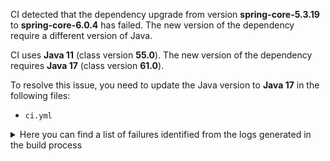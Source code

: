CI detected that the dependency upgrade from version **spring-core-5.3.19** to **spring-core-6.0.4** has failed. 
The new version of the dependency require a different version of Java. 

CI uses **Java 11** (class version **55.0**). The new version of the dependency requires **Java 17** (class version **61.0**). 

To resolve this issue, you need to update the Java version to **Java 17** in the following files: 
- `ci.yml`

<details>
<summary>Here you can find a list of failures identified from the logs generated in the build process</summary>

*    > [ERROR] /future-converter/common-test/src/main/java/net/javacrumbs/futureconverter/common/test/spring/SpringConvertedFutureTestHelper.java:[35,44] cannot find symbol<br>[ERROR]   symbol:   class ListenableFuture<br>[ERROR]   location: class net.javacrumbs.futureconverter.common.test.spring.SpringConvertedFutureTestHelper 

*    > [ERROR] /future-converter/common-test/src/main/java/net/javacrumbs/futureconverter/common/test/spring/SpringOriginalFutureTestHelper.java:[44,12] cannot find symbol<br>[ERROR]   symbol:   class ListenableFuture<br>[ERROR]   location: class net.javacrumbs.futureconverter.common.test.spring.SpringOriginalFutureTestHelper 

*    > [ERROR] /future-converter/common-test/src/main/java/net/javacrumbs/futureconverter/common/test/spring/SpringOriginalFutureTestHelper.java:[29,120] cannot find symbol<br>[ERROR]   symbol: class ListenableFuture 

*    > [ERROR] /future-converter/common-test/src/main/java/net/javacrumbs/futureconverter/common/test/spring/SpringConvertedFutureTestHelper.java:[32,19] cannot find symbol<br>[ERROR]   symbol:   class ListenableFutureCallback<br>[ERROR]   location: class net.javacrumbs.futureconverter.common.test.spring.SpringConvertedFutureTestHelper 

*    > [ERROR] /future-converter/common-test/src/main/java/net/javacrumbs/futureconverter/common/test/spring/SpringConvertedFutureTestHelper.java:[72,31] cannot find symbol<br>[ERROR]   symbol:   class ListenableFuture<br>[ERROR]   location: class net.javacrumbs.futureconverter.common.test.spring.SpringConvertedFutureTestHelper 

*    > [ERROR] /future-converter/common-test/src/main/java/net/javacrumbs/futureconverter/common/test/spring/SpringOriginalFutureTestHelper.java:[51,12] cannot find symbol<br>[ERROR]   symbol:   class ListenableFuture<br>[ERROR]   location: class net.javacrumbs.futureconverter.common.test.spring.SpringOriginalFutureTestHelper 

*    > [ERROR] /future-converter/common-test/src/main/java/net/javacrumbs/futureconverter/common/test/spring/SpringConvertedFutureTestHelper.java:[31,123] cannot find symbol<br>[ERROR]   symbol: class ListenableFuture 

*    > [ERROR] /future-converter/common-test/src/main/java/net/javacrumbs/futureconverter/common/test/spring/SpringConvertedFutureTestHelper.java:[74,13] method does not override or implement a method from a supertype 

*    > [ERROR] /future-converter/common-test/src/main/java/net/javacrumbs/futureconverter/common/test/spring/SpringConvertedFutureTestHelper.java:[80,13] method does not override or implement a method from a supertype 

*    > [ERROR] /future-converter/common-test/src/main/java/net/javacrumbs/futureconverter/common/test/spring/SpringOriginalFutureTestHelper.java:[31,62] cannot find symbol<br>[ERROR]   symbol:   class TaskExecutorAdapter<br>[ERROR]   location: class net.javacrumbs.futureconverter.common.test.spring.SpringOriginalFutureTestHelper 

*    > [ERROR] /future-converter/common-test/src/main/java/net/javacrumbs/futureconverter/common/test/spring/SpringConvertedFutureTestHelper.java:[73,41] cannot find symbol<br>[ERROR]   symbol:   class ListenableFutureCallback<br>[ERROR]   location: class net.javacrumbs.futureconverter.common.test.spring.SpringConvertedFutureTestHelper 

*    > [ERROR] /future-converter/common-test/src/main/java/net/javacrumbs/futureconverter/common/test/spring/SpringOriginalFutureTestHelper.java:[21,37] cannot access org.springframework.core.task.AsyncListenableTaskExecutor<br>[ERROR]   bad class file: /root/.m2/repository/org/springframework/spring-core/6.0.4/spring-core-6.0.4.jar(/org/springframework/core/task/AsyncListenableTaskExecutor.class)<br>[ERROR]     class file has wrong version 61.0, should be 55.0<br>[ERROR]     Please remove or make sure it appears in the correct subdirectory of the classpath. 

*    > [ERROR] /future-converter/common-test/src/main/java/net/javacrumbs/futureconverter/common/test/spring/SpringOriginalFutureTestHelper.java:[45,55] cannot find symbol<br>[ERROR]   symbol:   class SettableListenableFuture<br>[ERROR]   location: class net.javacrumbs.futureconverter.common.test.spring.SpringOriginalFutureTestHelper 

*    > [ERROR] /future-converter/common-test/src/main/java/net/javacrumbs/futureconverter/common/test/spring/SpringConvertedFutureTestHelper.java:[32,68] cannot find symbol<br>[ERROR]   symbol:   class ListenableFutureCallback<br>[ERROR]   location: class net.javacrumbs.futureconverter.common.test.spring.SpringConvertedFutureTestHelper 

*    > [ERROR] /future-converter/common-test/src/main/java/net/javacrumbs/futureconverter/common/test/spring/SpringOriginalFutureTestHelper.java:[45,9] cannot find symbol<br>[ERROR]   symbol:   class SettableListenableFuture<br>[ERROR]   location: class net.javacrumbs.futureconverter.common.test.spring.SpringOriginalFutureTestHelper 

*    > [ERROR] /future-converter/common-test/src/main/java/net/javacrumbs/futureconverter/common/test/spring/SpringOriginalFutureTestHelper.java:[34,12] cannot find symbol<br>[ERROR]   symbol:   class ListenableFuture<br>[ERROR]   location: class net.javacrumbs.futureconverter.common.test.spring.SpringOriginalFutureTestHelper 

*    > [ERROR] /future-converter/common-test/src/main/java/net/javacrumbs/futureconverter/common/test/spring/SpringConvertedFutureTestHelper.java:[22,43] cannot access org.springframework.util.concurrent.ListenableFutureCallback<br>[ERROR]   bad class file: /root/.m2/repository/org/springframework/spring-core/6.0.4/spring-core-6.0.4.jar(/org/springframework/util/concurrent/ListenableFutureCallback.class)<br>[ERROR]     class file has wrong version 61.0, should be 55.0<br>[ERROR]     Please remove or make sure it appears in the correct subdirectory of the classpath. 

*    > [ERROR] /future-converter/common-test/src/main/java/net/javacrumbs/futureconverter/common/test/spring/SpringOriginalFutureTestHelper.java:[22,45] cannot access org.springframework.core.task.support.TaskExecutorAdapter<br>[ERROR]   bad class file: /root/.m2/repository/org/springframework/spring-core/6.0.4/spring-core-6.0.4.jar(/org/springframework/core/task/support/TaskExecutorAdapter.class)<br>[ERROR]     class file has wrong version 61.0, should be 55.0<br>[ERROR]     Please remove or make sure it appears in the correct subdirectory of the classpath. 

*    > [ERROR] /future-converter/common-test/src/main/java/net/javacrumbs/futureconverter/common/test/spring/SpringConvertedFutureTestHelper.java:[37,41] cannot find symbol<br>[ERROR]   symbol:   class ListenableFutureCallback<br>[ERROR]   location: class net.javacrumbs.futureconverter.common.test.spring.SpringConvertedFutureTestHelper 

*    > [ERROR] /future-converter/common-test/src/main/java/net/javacrumbs/futureconverter/common/test/spring/SpringOriginalFutureTestHelper.java:[31,19] cannot find symbol<br>[ERROR]   symbol:   class AsyncListenableTaskExecutor<br>[ERROR]   location: class net.javacrumbs.futureconverter.common.test.spring.SpringOriginalFutureTestHelper 

*    > [ERROR] /future-converter/common-test/src/main/java/net/javacrumbs/futureconverter/common/test/spring/SpringConvertedFutureTestHelper.java:[43,13] method does not override or implement a method from a supertype 

*    > [ERROR] /future-converter/common-test/src/main/java/net/javacrumbs/futureconverter/common/test/spring/SpringOriginalFutureTestHelper.java:[23,43] cannot access org.springframework.util.concurrent.ListenableFuture<br>[ERROR]   bad class file: /root/.m2/repository/org/springframework/spring-core/6.0.4/spring-core-6.0.4.jar(/org/springframework/util/concurrent/ListenableFuture.class)<br>[ERROR]     class file has wrong version 61.0, should be 55.0<br>[ERROR]     Please remove or make sure it appears in the correct subdirectory of the classpath. 

*    > [ERROR] /future-converter/common-test/src/main/java/net/javacrumbs/futureconverter/common/test/spring/SpringOriginalFutureTestHelper.java:[24,43] cannot access org.springframework.util.concurrent.SettableListenableFuture<br>[ERROR]   bad class file: /root/.m2/repository/org/springframework/spring-core/6.0.4/spring-core-6.0.4.jar(/org/springframework/util/concurrent/SettableListenableFuture.class)<br>[ERROR]     class file has wrong version 61.0, should be 55.0<br>[ERROR]     Please remove or make sure it appears in the correct subdirectory of the classpath. 

*    > [ERROR] /future-converter/common-test/src/main/java/net/javacrumbs/futureconverter/common/test/spring/SpringConvertedFutureTestHelper.java:[38,13] method does not override or implement a method from a supertype 

</details>
